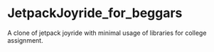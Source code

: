 # JetpackJoyride_for_beggars
A clone of jetpack joyride with minimal usage of libraries for college assignment.
